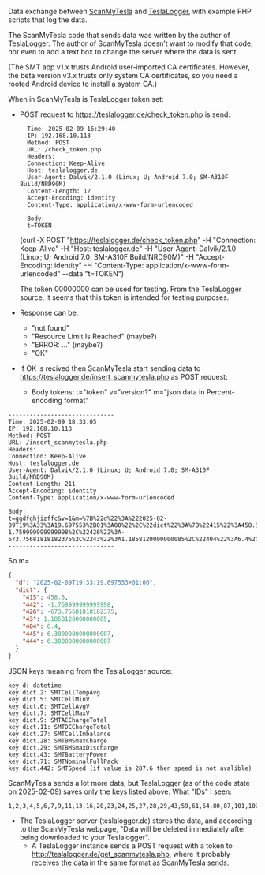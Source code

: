 Data exchange between [ScanMyTesla](https://www.scanmytesla.com/) and [TeslaLogger](https://github.com/bassmaster187/TeslaLogger), with example PHP scripts that log the data.

The ScanMyTesla code that sends data was written by the author of TeslaLogger. The author of ScanMyTesla doesn’t want to modify that code, not even to add a text box to change the server where the data is sent.

(The SMT app v1.x trusts Android user-imported CA certificates. However, the beta version v3.x trusts only system CA certificates, so you need a rooted Android device to install a system CA.)

When in ScanMyTesla is TeslaLogger token set:
* POST request to https://teslalogger.de/check_token.php is send:
  ```logfile
    Time: 2025-02-09 16:29:40
    IP: 192.168.10.113
    Method: POST
    URL: /check_token.php
    Headers:
    Connection: Keep-Alive
    Host: teslalogger.de
    User-Agent: Dalvik/2.1.0 (Linux; U; Android 7.0; SM-A310F Build/NRD90M)
    Content-Length: 12
    Accept-Encoding: identity
    Content-Type: application/x-www-form-urlencoded

    Body:
    t=TOKEN
  ```

  (curl -X POST "https://teslalogger.de/check_token.php" -H "Connection: Keep-Alive" -H "Host: teslalogger.de" -H "User-Agent: Dalvik/2.1.0 (Linux; U; Android 7.0; SM-A310F Build/NRD90M)" -H "Accept-Encoding: identity" -H "Content-Type: application/x-www-form-urlencoded" --data "t=TOKEN")

  The token 00000000 can be used for testing. From the TeslaLogger source, it seems that this token is intended for testing purposes.

* Response can be:
  * "not found"
  * "Resource Limit Is Reached" (maybe?)
  * "ERROR: ..." (maybe?)
  * "OK"

* If OK is recived then ScanMyTesla start sending data to https://teslalogger.de/insert_scanmytesla.php as POST request:
  * Body tokens: t="token" v="version?" m="json data in Percent-encoding format"

```logfile
------------------------------
Time: 2025-02-09 18:33:05
IP: 192.168.10.113
Method: POST
URL: /insert_scanmytesla.php
Headers:
Connection: Keep-Alive
Host: teslalogger.de
User-Agent: Dalvik/2.1.0 (Linux; U; Android 7.0; SM-A310F Build/NRD90M)
Content-Length: 211
Accept-Encoding: identity
Content-Type: application/x-www-form-urlencoded

Body:
t=ggdfghjizffc&v=1&m=%7B%22d%22%3A%222025-02-09T19%3A33%3A19.697553%2B01%3A00%22%2C%22dict%22%3A%7B%22415%22%3A458.5%2C%22442%22%3A-1.759999999999998%2C%22426%22%3A-673.75681818182375%2C%2243%22%3A1.1858120000000085%2C%22404%22%3A6.4%2C%22445%22%3A6.3000000000000007%2C%22444%22%3A6.3000000000000007%7D%7D
------------------------------
```

So m=

```json
{
  "d": "2025-02-09T19:33:19.697553+01:00",
  "dict": {
    "415": 458.5,
    "442": -1.759999999999998,
    "426": -673.75681818182375,
    "43": 1.1858120000000085,
    "404": 6.4,
    "445": 6.3000000000000007,
    "444": 6.3000000000000007
  }
}
```

JSON keys meaning from the TeslaLogger source:
```
key d: datetime
key dict.2: SMTCellTempAvg
key dict.5: SMTCellMinV
key dict.6: SMTCellAvgV
key dict.7: SMTCellMaxV
key dict.9: SMTACChargeTotal
key dict.11: SMTDCChargeTotal
key dict.27: SMTCellImbalance
key dict.28: SMTBMSmaxCharge
key dict.29: SMTBMSmaxDischarge
key dict.43: SMTBatteryPower
key dict.71: SMTNominalFullPack
key dict.442: SMTSpeed (if value is 287.6 then speed is not avalible)
```
ScanMyTesla sends a lot more data, but TeslaLogger (as of the code state on 2025-02-09) saves only the keys listed above.
What "IDs" I seen:
```csv
1,2,3,4,5,6,7,9,11,13,16,20,23,24,25,27,28,29,43,59,61,64,80,87,101,102,103,104,105,106,107,108,109,110,111,112,113,114,115,116,117,118,119,120,121,122,123,124,125,126,127,128,129,130,131,132,133,134,135,136,137,138,139,140,141,142,143,144,145,146,147,148,149,150,151,152,153,154,155,156,157,158,159,160,161,162,163,164,165,166,167,168,169,170,171,172,173,174,175,176,177,178,179,180,181,182,183,184,185,186,187,188,189,190,191,192,193,194,195,196,404,415,426,442,444,445
```

* The TeslaLogger server (teslalogger.de) stores the data, and according to the ScanMyTesla webpage, "Data will be deleted immediately after being downloaded to your Teslalogger".
  * A TeslaLogger instance sends a POST request with a token to http://teslalogger.de/get_scanmytesla.php, where it probably receives the data in the same format as ScanMyTesla sends.